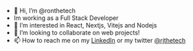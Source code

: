 - 👋 Hi, I’m @ronthetech
- Im working as a Full Stack Developer
- 👀 I’m interested in React, Nextjs, Vitejs and Nodejs
- 💞️ I’m looking to collaborate on web projects!
- 📫 How to reach me on my <a href="https://www.linkedin.com/in/ronjf/">LinkedIn</a>
 or my twitter <a href="https://twitter.com/rjthetech">@rjthetech</a>

<br />
<!---

<code><img height="30" alt="javascript" src=""></code>
<code><img height="30" alt="typescript" src=""></code>
<code><img height="30" alt="react" src=""></code>
<code><img height="30" alt="nodejs" src=""></code>
| ------------- | ------------- |
### Top Repositories

<a href=""><img align="center" src="" /></a>
<a href=""><img align="center" src="" /></a>

<br />
<br />

<a href="https://twitter.com/rjthetech">
 <img align="right" alt="Ron Jean-Francois | Twitter" width="21px"/>
</a>
<a href="https://www.linkedin.com/in/ronjf/">
 <img align="right" alt="Ron Jean-Francois | LinkedIn" width="21px"/>
</a>

--->

## Thanks for checking out my projects!

<!---
ronthetech/ronthetech is a ✨ special ✨ repository because its `README.md` (this file) appears on your GitHub profile.
You can click the Preview link to take a look at your changes.
--->
